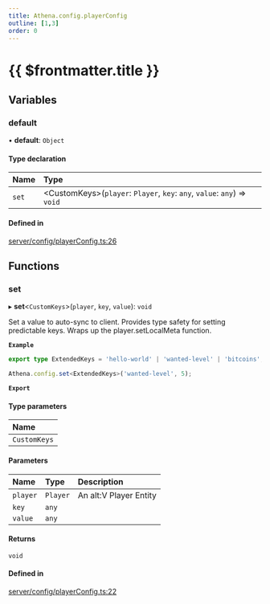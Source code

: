 ```yaml
---
title: Athena.config.playerConfig
outline: [1,3]
order: 0
---
```


# {{ $frontmatter.title }}


## Variables

### default

• **default**: `Object`

#### Type declaration

| Name | Type |
| :------ | :------ |
| `set` | <CustomKeys\>(`player`: `Player`, `key`: `any`, `value`: `any`) => `void` |

#### Defined in

[server/config/playerConfig.ts:26](https://github.com/Stuyk/altv-athena/blob/9c488f0/src/core/server/config/playerConfig.ts#L26)

## Functions

### set

▸ **set**<`CustomKeys`\>(`player`, `key`, `value`): `void`

Set a value to auto-sync to client.
Provides type safety for setting predictable keys.
Wraps up the player.setLocalMeta function.

**`Example`**

```ts
export type ExtendedKeys = 'hello-world' | 'wanted-level' | 'bitcoins';

Athena.config.set<ExtendedKeys>('wanted-level', 5);
```

**`Export`**

#### Type parameters

| Name |
| :------ |
| `CustomKeys` |

#### Parameters

| Name | Type | Description |
| :------ | :------ | :------ |
| `player` | `Player` | An alt:V Player Entity |
| `key` | `any` |  |
| `value` | `any` |  |

#### Returns

`void`

#### Defined in

[server/config/playerConfig.ts:22](https://github.com/Stuyk/altv-athena/blob/9c488f0/src/core/server/config/playerConfig.ts#L22)

